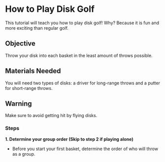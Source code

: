 # How to Play Disk Golf
This tutorial will teach you how to play disk golf! Why? Because it is fun and more exciting than regular golf.

## Objective
Throw your disk into each basket in the least amount of throws possible.

## Materials Needed
You will need two types of disks: a driver for long-range throws and a putter for short-range throws.

## Warning
Make sure to avoid getting hit by flying disks.

### Steps
**1. Determine your group order (Skip to step 2 if playing alone)**
- Before you start your first basket, determine the order of who will throw as a group.


